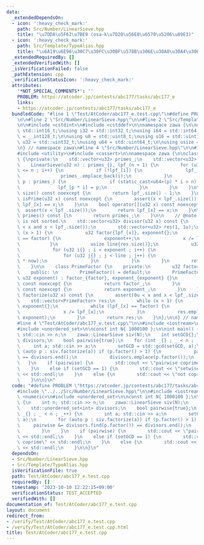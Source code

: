 ```yaml
---
data:
  _extendedDependsOn:
  - icon: ':heavy_check_mark:'
    path: Src/Number/LinearSieve.hpp
    title: "\u7DDA\u5F62\u7BE9 (osa-k\u7D20\u56E0\u6570\u5206\u89E3)"
  - icon: ':heavy_check_mark:'
    path: Src/Template/TypeAlias.hpp
    title: "\u6A19\u6E96\u30C7\u30FC\u30BF\u578B\u306E\u30A8\u30A4\u30EA\u30A2\u30B9"
  _extendedRequiredBy: []
  _extendedVerifiedWith: []
  _isVerificationFailed: false
  _pathExtension: cpp
  _verificationStatusIcon: ':heavy_check_mark:'
  attributes:
    '*NOT_SPECIAL_COMMENTS*': ''
    PROBLEM: https://atcoder.jp/contests/abc177/tasks/abc177_e
    links:
    - https://atcoder.jp/contests/abc177/tasks/abc177_e
  bundledCode: "#line 1 \"Test/AtCoder/abc177_e.test.cpp\"\n#define PROBLEM \"https://atcoder.jp/contests/abc177/tasks/abc177_e\"\
    \n\n#line 2 \"Src/Number/LinearSieve.hpp\"\n\n#line 2 \"Src/Template/TypeAlias.hpp\"\
    \n\n#include <cstdint>\n#include <cstddef>\n\nnamespace zawa {\n\nusing i16 =\
    \ std::int16_t;\nusing i32 = std::int32_t;\nusing i64 = std::int64_t;\nusing i128\
    \ = __int128_t;\n\nusing u8 = std::uint8_t;\nusing u16 = std::uint16_t;\nusing\
    \ u32 = std::uint32_t;\nusing u64 = std::uint64_t;\n\nusing usize = std::size_t;\n\
    \n} // namespace zawa\n#line 4 \"Src/Number/LinearSieve.hpp\"\n\n#include <vector>\n\
    #include <utility>\n#include <cassert>\n\nnamespace zawa {\n\nclass LinearSieve\
    \ {\nprivate:\n    std::vector<u32> primes_;\n    std::vector<u32> lpf_;\npublic:\n\
    \    LinearSieve(u32 n) : primes_{}, lpf_(n + 1) {\n        for (u32 i{2} ; i\
    \ <= n ; i++) {\n            if (!lpf_[i]) {\n                lpf_[i] = i;\n \
    \               primes_.emplace_back(i);\n            }\n            for (u32\
    \ p : primes_) {\n                if (static_cast<u64>(p) * i > n) break;\n  \
    \              lpf_[p * i] = p;\n            }\n        }\n    }\n\n    usize\
    \ size() const noexcept {\n        return lpf_.size() - 1;\n    }\n\n    bool\
    \ isPrime(u32 x) const noexcept {\n        assert(x < lpf_.size());\n        return\
    \ lpf_[x] == x;\n    }\n\n    bool operator[](u32 x) const noexcept {\n      \
    \  assert(x < lpf_.size());\n        return lpf_[x] == x;\n    }\n\n    std::vector<u32>\
    \ primes() const {\n        return primes_;\n    }\n\n    // @note: response array\
    \ is not sorted.\n    std::vector<u32> divisor(u32 x) const {\n        assert(0u\
    \ < x and x < lpf_.size());\n        std::vector<u32> res(1, 1u);\n        while\
    \ (x > 1) {\n            u32 factor{lpf_[x]}, exponent{};\n            while (lpf_[x]\
    \ == factor) {\n                exponent++;\n                x /= lpf_[x];\n \
    \           }\n            usize line{res.size()};\n            u32 now{1};\n\
    \            for (u32 i{} ; i < exponent ; i++) {\n                now *= factor;\n\
    \                for (u32 j{} ; j < line ; j++) {\n                    res.emplace_back(res[j]\
    \ * now);\n                }\n            }\n        }\n        return res;\n\
    \    }\n\n    class PrimeFactor {\n    private:\n        u32 factor_{}, exponent_{};\n\
    \    public: \n        PrimeFactor() = default;\n        PrimeFactor(u32 factor,\
    \ u32 exponent) : factor_{factor}, exponent_{exponent} {}\n        u32 factor()\
    \ const noexcept {\n            return factor_;\n        }\n        u32 exponent()\
    \ const noexcept {\n            return exponent_;\n        }\n    };\n\n    std::vector<PrimeFactor>\
    \ factorize(u32 x) const {\n        assert(0u < x and x < lpf_.size());\n    \
    \    std::vector<PrimeFactor> res;\n        while (x > 1) {\n            u32 factor{lpf_[x]},\
    \ exponent{};\n            while (lpf_[x] == factor) {\n                exponent++;\n\
    \                x /= lpf_[x];\n            }\n            res.emplace_back(factor,\
    \ exponent);\n        }\n        return res;\n    }\n};\n\n} // namespace zawa\n\
    #line 4 \"Test/AtCoder/abc177_e.test.cpp\"\n\n#include <iostream>\n#include <numeric>\n\
    #include <unordered_set>\n\nconst int N{ 1000100 };\n\nint main() {\n    int n;\
    \ std::cin >> n;\n    zawa::LinearSieve siv(N);\n    int setGCD{};\n    std::unordered_set<int>\
    \ divisors;\n    bool pairwise{true};\n    for (int _{} ; _ < n ; _++) {\n   \
    \     int a; std::cin >> a;\n        setGCD = std::gcd(setGCD, a);\n        for\
    \ (auto p : siv.factorize(a)) if (p.factor() > 1) {\n            pairwise &= divisors.find(p.factor())\
    \ == divisors.end();\n            divisors.emplace(p.factor());\n        }\n \
    \   }\n    if (pairwise) {\n        std::cout << \"pairwise coprime\" << std::endl;\n\
    \    }\n    else if (setGCD == 1) {\n        std::cout << \"setwise coprime\"\
    \ << std::endl;\n    }\n    else {\n        std::cout << \"not coprime\" << std::endl;\n\
    \    }\n\n}\n"
  code: "#define PROBLEM \"https://atcoder.jp/contests/abc177/tasks/abc177_e\"\n\n\
    #include \"../../Src/Number/LinearSieve.hpp\"\n\n#include <iostream>\n#include\
    \ <numeric>\n#include <unordered_set>\n\nconst int N{ 1000100 };\n\nint main()\
    \ {\n    int n; std::cin >> n;\n    zawa::LinearSieve siv(N);\n    int setGCD{};\n\
    \    std::unordered_set<int> divisors;\n    bool pairwise{true};\n    for (int\
    \ _{} ; _ < n ; _++) {\n        int a; std::cin >> a;\n        setGCD = std::gcd(setGCD,\
    \ a);\n        for (auto p : siv.factorize(a)) if (p.factor() > 1) {\n       \
    \     pairwise &= divisors.find(p.factor()) == divisors.end();\n            divisors.emplace(p.factor());\n\
    \        }\n    }\n    if (pairwise) {\n        std::cout << \"pairwise coprime\"\
    \ << std::endl;\n    }\n    else if (setGCD == 1) {\n        std::cout << \"setwise\
    \ coprime\" << std::endl;\n    }\n    else {\n        std::cout << \"not coprime\"\
    \ << std::endl;\n    }\n\n}\n"
  dependsOn:
  - Src/Number/LinearSieve.hpp
  - Src/Template/TypeAlias.hpp
  isVerificationFile: true
  path: Test/AtCoder/abc177_e.test.cpp
  requiredBy: []
  timestamp: '2023-10-10 12:22:15+09:00'
  verificationStatus: TEST_ACCEPTED
  verifiedWith: []
documentation_of: Test/AtCoder/abc177_e.test.cpp
layout: document
redirect_from:
- /verify/Test/AtCoder/abc177_e.test.cpp
- /verify/Test/AtCoder/abc177_e.test.cpp.html
title: Test/AtCoder/abc177_e.test.cpp
---
```


